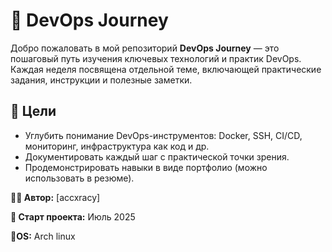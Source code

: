 # 🚀 DevOps Journey

Добро пожаловать в мой репозиторий **DevOps Journey** — это пошаговый путь изучения ключевых технологий и практик DevOps. Каждая неделя посвящена отдельной теме, включающей практические задания, инструкции и полезные заметки.


## 🎯 Цели

- Углубить понимание DevOps-инструментов: Docker, SSH, CI/CD, мониторинг, инфраструктура как код и др.
- Документировать каждый шаг с практической точки зрения.
- Продемонстрировать навыки в виде портфолио (можно использовать в резюме).


**🧑‍💻 Автор:** [accxracy]

**📅 Старт проекта:** Июль 2025

**🐧OS:** Arch linux
